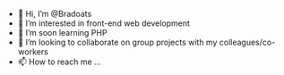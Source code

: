 - 👋 Hi, I’m @Bradoats
- 👀 I’m interested in front-end web development
- 🌱 I’m soon learning PHP
- 💞️ I’m looking to collaborate on group projects with my colleagues/co-workers
- 📫 How to reach me ...

<!---
Bradoats/Bradoats is a ✨ special ✨ repository because its `README.md` (this file) appears on your GitHub profile.
You can click the Preview link to take a look at your changes.
--->
